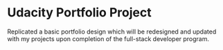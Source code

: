 # Udacity Portfolio Project

Replicated a basic portfolio design which will be redesigned and updated with my projects upon completion of the full-stack developer program.
